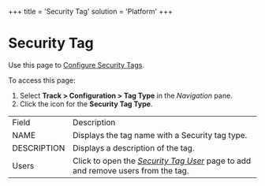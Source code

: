 +++
title = 'Security Tag'
solution = 'Platform'
+++

# Security Tag

<div class="use">

Use this page to [Configure Security
Tags](../Use_Cases/Configure_Security_Tags.htm).

</div>

To access this page:

1.  Select <span style="font-weight: bold;">Track \>
    </span>**Configuration \> Tag Type** in the *Navigation* pane.
2.  Click the icon for the **Security Tag
Type**.

|             |                                                                                                           |
| ----------- | --------------------------------------------------------------------------------------------------------- |
| Field       | Description                                                                                               |
| NAME        | Displays the tag name with a Security tag type.                                                           |
| DESCRIPTION | Displays a description of the tag.                                                                        |
| Users       | Click to open the *[Security Tag User](Security_Tag_User.htm)* page to add and remove users from the tag. |
